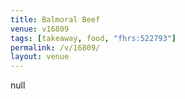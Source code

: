 ```yaml
---
title: Balmoral Beef
venue: v16809
tags: [takeaway, food, "fhrs:522793"]
permalink: /v/16809/
layout: venue
---
```

null